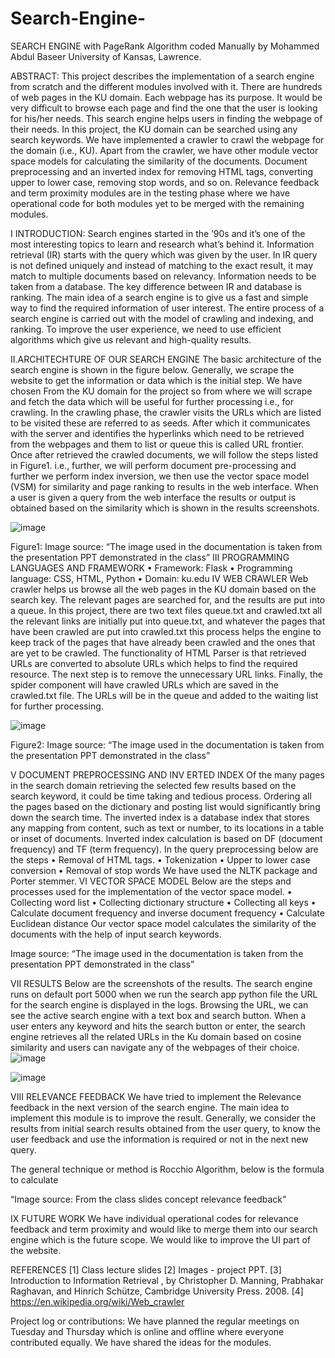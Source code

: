 # Search-Engine-
SEARCH ENGINE with PageRank Algorithm coded Manually by 
Mohammed Abdul Baseer
University of Kansas, Lawrence.

ABSTRACT:
This project describes the implementation of a search engine from scratch and the different modules involved with it. There are hundreds of web pages in the KU domain. Each webpage has its purpose. It would be very difficult to browse each page and find the one that the user is looking for his/her needs. This search engine helps users in finding the webpage of their needs. In this project, the KU domain can be searched using any search keywords. We have implemented a crawler to crawl the webpage for the domain (i.e., KU). Apart from the crawler, we have other module vector space models for calculating the similarity of the documents. Document preprocessing and an inverted index for removing HTML tags, converting upper to lower case, removing stop words, and so on. Relevance feedback and term proximity modules are in the testing phase where we have operational code for both modules yet to be merged with the remaining modules.

I INTRODUCTION:
Search engines started in the ’90s and it’s one of the most interesting topics to learn and research what’s behind it. Information retrieval (IR) starts with the query which was given by the user. In IR query is not defined uniquely and instead of matching to the exact result, it may match to multiple documents based on relevancy. Information needs to be taken from a database. The key difference between IR and database is ranking.
The main idea of a search engine is to give us a fast and simple way to find the required information of user interest. The entire process of a search engine is carried out with the model of crawling and indexing, and ranking. To improve the user experience, we need to use efficient algorithms which give us relevant and high-quality results.






II.ARCHITECHTURE OF OUR SEARCH ENGINE
The basic architecture of the search engine is shown in the figure below. Generally, we scrape the website to get the information or data which is the initial step. We have chosen From the KU domain for the project so from where we will scrape and fetch the data which will be useful for further processing i.e., for crawling.
In the crawling phase, the crawler visits the URLs which are listed to be visited these are referred to as seeds. After which it communicates with the server and identifies the hyperlinks which need to be retrieved from the webpages and them to list or queue this is called URL frontier.
Once after retrieved the crawled documents, we will follow the steps listed in Figure1. i.e., further, we will perform document pre-processing and further we perform index inversion, we then use the vector space model (VSM) for similarity and page ranking to results in the web interface.
When a user is given a query from the web interface the results or output is obtained based on the similarity which is shown in the results screenshots.
 

![image](https://github.com/abdulbaseer657/Search-Engine-/assets/52657917/8a451fa9-8eb3-45c7-875b-a28274b7eeb5)


 

Figure1: Image source: “The image used in the documentation is taken from the presentation PPT demonstrated in the class”
III PROGRAMMING LANGUAGES AND FRAMEWORK
•	Framework: Flask
•	Programming language: CSS, HTML, Python
•	Domain: ku.edu
IV WEB CRAWLER
Web crawler helps us browse all the web pages in the KU domain based on the search key. The relevant pages are searched for, and the results are put into a queue.
In this project, there are two text files queue.txt and crawled.txt all the relevant links are initially put into queue.txt, and whatever the pages that have been crawled are put into crawled.txt this process helps the engine to keep track of the pages that have already been crawled and the ones that are yet to be crawled.
The functionality of HTML Parser is that retrieved URLs are converted to absolute URLs which helps to find the required resource. The next step is to remove the unnecessary URL links.
Finally, the spider component will have crawled URLs which are saved in the crawled.txt file. The URLs will be in the queue and added to the waiting list for further processing.

![image](https://github.com/abdulbaseer657/Search-Engine-/assets/52657917/ce780978-c50d-498f-bfcf-e0430f6fe974)


 
Figure2: Image source: “The image used in the documentation is taken from the presentation PPT demonstrated in the class”

V DOCUMENT PREPROCESSING AND INV 	ERTED INDEX
 Of the many pages in the search domain retrieving the selected few results based on the search keyword, it could be time taking and tedious process. Ordering all the pages based on the dictionary and posting list would significantly bring down the search time. The inverted index is a database index that stores any mapping from content, such as text or number, to its locations in a table or inset of documents. Inverted index calculation is based on DF (document frequency) and TF (term frequency).
In the query preprocessing below are the steps 
•	Removal of HTML tags.
•	Tokenization
•	Upper to lower case conversion
•	Removal of stop words
We have used the NLTK package and Porter stemmer.
VI VECTOR SPACE MODEL
Below are the steps and processes used for the implementation of the vector space model.
•	Collecting word list 
•	Collecting dictionary structure 
•	Collecting all keys 
•	Calculate document frequency and inverse document frequency
•	Calculate Euclidean distance
Our vector space model calculates the similarity of the documents with the help of input search keywords.


 
Image source: “The image used in the documentation is taken from the presentation PPT demonstrated in the class”

VII RESULTS
Below are the screenshots of the results. The search engine runs on default port 5000 when we run the search app python file the URL for the search engine is displayed in the logs. Browsing the URL, we can see the active search engine with a text box and search button. When a user enters any keyword and hits the search button or enter, the search engine retrieves all the related URLs in the Ku domain based on cosine similarity and users can navigate any of the webpages of their choice.
![image](https://github.com/abdulbaseer657/Search-Engine-/assets/52657917/da7a30fe-d931-4ee4-b521-8b2310569b05)


 ![image](https://github.com/abdulbaseer657/Search-Engine-/assets/52657917/df4d1439-ddf8-44ce-8510-ca41e0def3b3)

 

VIII RELEVANCE FEEDBACK 
We have tried to implement the Relevance feedback in the next version of the search engine. The main idea to implement this module is to improve the result. Generally, we consider the results from initial search results obtained from the user query, to know the user feedback and use the information is required or not in the next new query.

The general technique or method is Rocchio Algorithm, below is the formula to calculate 
 

“Image source: From the class slides concept relevance feedback”

IX FUTURE WORK
We have individual operational codes for relevance feedback and term proximity and would like to merge them into our search engine which is the future scope. We would like to improve the UI part of the website.

REFERENCES
[1] Class lecture slides
[2] Images - project PPT.
[3] Introduction to Information Retrieval , by Christopher D. Manning, Prabhakar Raghavan, and Hinrich Schütze, Cambridge University Press. 2008.
[4] https://en.wikipedia.org/wiki/Web_crawler














Project log or contributions:
We have planned the regular meetings on Tuesday and Thursday which is online and offline where everyone contributed equally. We have shared the ideas for the modules.



